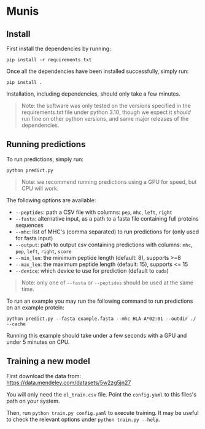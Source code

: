 # Munis

## Install

First install the dependencies by running:

`pip install -r requirements.txt`

Once all the dependencies have been installed successfully, simply run:

`pip install .`

Installation, including dependencies, should only take a few minutes.

> Note: the software was only tested on the versions specified in the requirements.txt file under python 3.10, though we expect it *should* run fine on other python versions, and same major releases of the dependencies.

## Running predictions

To run predictions, simply run:

`python predict.py`

> Note: we recommend running predictions using a GPU for speed, but CPU will work.

The following options are available:

- `--peptides`: path a CSV file with columns: `pep`, `mhc`, `left`, `right`
- `--fasta`: alternative input, as a path to a fasta file containing full proteins sequences
- `--mhc`: list of MHC's (comma separated) to run predictions for (only used for fasta input)
- `--output`: path to output csv containing predictions with columns: `mhc`, `pep`, `left`, `right`, `score`
- `--min_len`: the minimum peptide length (default: 8), supports >=8
- `--max_len`: the maximum peptide length (default: 15), supports <= 15
- `--device`: which device to use for prediction (default to `cuda`)

> Note: only one of `--fasta` or `--peptides` should be used at the same time.

To run an example you may run the following command to run predictions on an example protein:

`python predict.py --fasta example.fasta --mhc HLA-A*02:01 --outdir ./ --cache`

Running this example should take under a few seconds with a GPU and under 5 minutes on CPU.

## Training a new model

First download the data from:
https://data.mendeley.com/datasets/5w2zg5jn27

You will only need the `el_train.csv` file. Point the `config.yaml` to this files's path on your system.

Then, run `python train.py config.yaml` to execute training. It may be useful to check the relevant options under `python train.py --help`.
